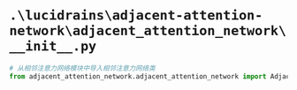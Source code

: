 # `.\lucidrains\adjacent-attention-network\adjacent_attention_network\__init__.py`

```py
# 从相邻注意力网络模块中导入相邻注意力网络类
from adjacent_attention_network.adjacent_attention_network import AdjacentAttentionNetwork
```